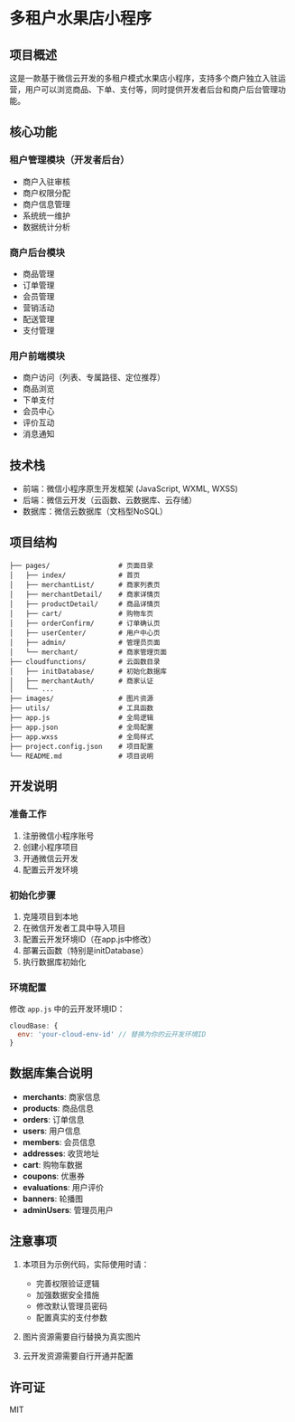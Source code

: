 # 多租户水果店小程序

## 项目概述

这是一款基于微信云开发的多租户模式水果店小程序，支持多个商户独立入驻运营，用户可以浏览商品、下单、支付等，同时提供开发者后台和商户后台管理功能。

## 核心功能

### 租户管理模块（开发者后台）
- 商户入驻审核
- 商户权限分配
- 商户信息管理
- 系统统一维护
- 数据统计分析

### 商户后台模块
- 商品管理
- 订单管理
- 会员管理
- 营销活动
- 配送管理
- 支付管理

### 用户前端模块
- 商户访问（列表、专属路径、定位推荐）
- 商品浏览
- 下单支付
- 会员中心
- 评价互动
- 消息通知

## 技术栈

- 前端：微信小程序原生开发框架 (JavaScript, WXML, WXSS)
- 后端：微信云开发（云函数、云数据库、云存储）
- 数据库：微信云数据库（文档型NoSQL）

## 项目结构

```
├── pages/                 # 页面目录
│   ├── index/             # 首页
│   ├── merchantList/      # 商家列表页
│   ├── merchantDetail/    # 商家详情页
│   ├── productDetail/     # 商品详情页
│   ├── cart/              # 购物车页
│   ├── orderConfirm/      # 订单确认页
│   ├── userCenter/        # 用户中心页
│   ├── admin/             # 管理员页面
│   └── merchant/          # 商家管理页面
├── cloudfunctions/        # 云函数目录
│   ├── initDatabase/      # 初始化数据库
│   ├── merchantAuth/      # 商家认证
│   └── ...
├── images/                # 图片资源
├── utils/                 # 工具函数
├── app.js                 # 全局逻辑
├── app.json               # 全局配置
├── app.wxss               # 全局样式
├── project.config.json    # 项目配置
└── README.md              # 项目说明
```

## 开发说明

### 准备工作

1. 注册微信小程序账号
2. 创建小程序项目
3. 开通微信云开发
4. 配置云开发环境

### 初始化步骤

1. 克隆项目到本地
2. 在微信开发者工具中导入项目
3. 配置云开发环境ID（在app.js中修改）
4. 部署云函数（特别是initDatabase）
5. 执行数据库初始化

### 环境配置

修改 `app.js` 中的云开发环境ID：

```javascript
cloudBase: {
  env: 'your-cloud-env-id' // 替换为你的云开发环境ID
}
```

## 数据库集合说明

- **merchants**: 商家信息
- **products**: 商品信息
- **orders**: 订单信息
- **users**: 用户信息
- **members**: 会员信息
- **addresses**: 收货地址
- **cart**: 购物车数据
- **coupons**: 优惠券
- **evaluations**: 用户评价
- **banners**: 轮播图
- **adminUsers**: 管理员用户

## 注意事项

1. 本项目为示例代码，实际使用时请：
   - 完善权限验证逻辑
   - 加强数据安全措施
   - 修改默认管理员密码
   - 配置真实的支付参数

2. 图片资源需要自行替换为真实图片

3. 云开发资源需要自行开通并配置

## 许可证

MIT